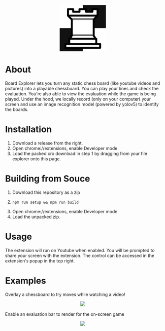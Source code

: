 <div align="center">
  <img src="https://raw.githubusercontent.com/ReedKrawiec/Board-Explorer/main/build/images/icons/icon150.png" />
</div>

# About

Board Explorer lets you turn any static chess board (like youtube videos and pictures) into a playable chessboard. You can play
your lines and check the evaluation. You're also able to view the evaluation while the game is being played. Under the hood, we locally record
(only on your computer) your screen and use an image recognition model (powered by yolov5) to identify the boards.

# Installation
1. Download a release from the right.
2. Open chrome://extensions, enable Developer mode
3. Load the packed crx download in step 1 by dragging from your file explorer onto this page.
# Building from Souce

1. Download this repository as a zip
2. ```
   npm run setup && npm run build
   ```
3. Open chrome://extensions, enable Developer mode
4. Load the unpacked zip.

# Usage

The extension will run on Youtube when enabled. You will be prompted to share your screen with the extension. The control can be accessed in the extension's popup in the top right.

# Examples

Overlay a chessboard to try moves while watching a video!
<div align="center">
  <img src="https://raw.githubusercontent.com/ReedKrawiec/Board-Explorer/main/docs/BeforeAfter.png" />
</div>


Enable an evaluation bar to render for the on-screen game
<div align="center">
  <img src="https://raw.githubusercontent.com/ReedKrawiec/Board-Explorer/main/docs/Eval.png" />
</div>
